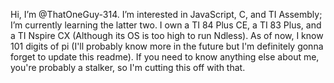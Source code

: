 Hi, I’m @ThatOneGuy-314.
I’m interested in JavaScript, C, and TI Assembly; I’m currently learning the latter two.
I own a TI 84 Plus CE, a TI 83 Plus, and a TI Nspire CX (Although its OS is too high to run Ndless).
As of now, I know 101 digits of pi (I'll probably know more in the future but I'm definitely gonna forget to update this readme).
If you need to know anything else about me, you're probably a stalker, so I'm cutting this off with that.
